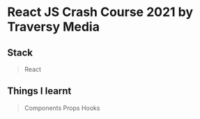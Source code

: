 # React JS Crash Course 2021 by Traversy Media

## Stack

> React

## Things I learnt

>Components
>Props
>Hooks